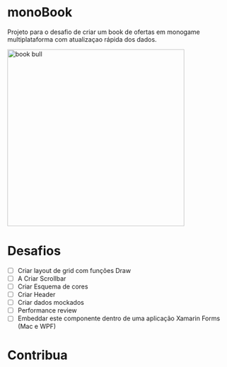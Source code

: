 
# monoBook
Projeto para o desafio de criar um book de ofertas em monogame multiplataforma com atualizaçao rápida dos dados.

<img src="https://i.ibb.co/28tPYJ1/book.png" alt="book bull" width="400" border="0">

# Desafios

 - [ ] Criar layout de grid com funções Draw
 - [ ] A Criar Scrollbar
 - [ ] Criar Esquema de cores
 - [ ] Criar Header
 - [ ] Criar dados mockados
 - [ ] Performance review
 - [ ] Embeddar este componente dentro de uma aplicação Xamarin Forms (Mac e WPF)

# Contribua

